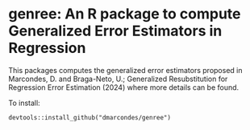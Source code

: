 # genree: An R package to compute Generalized Error Estimators in Regression

This packages computes the generalized error estimators proposed in Marcondes, D. and Braga-Neto, U.; Generalized Resubstitution for Regression Error Estimation (2024) where more details can be found.

To install:

`` devtools::install_github("dmarcondes/genree") ``
